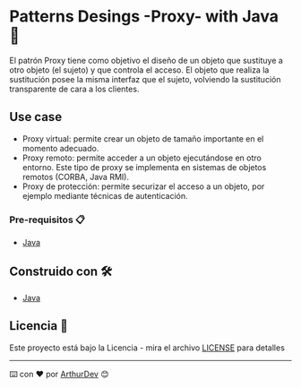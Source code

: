# Patterns Desings -Proxy- with Java 🚀

El patrón Proxy tiene como objetivo el diseño de un objeto que sustituye a otro objeto (el sujeto) y que controla el acceso.
El objeto que realiza la sustitución posee la misma interfaz que el sujeto, volviendo la sustitución transparente de cara a los clientes.

## Use case

* Proxy virtual: permite crear un objeto de tamaño importante en el momento
adecuado.
* Proxy remoto: permite acceder a un objeto ejecutándose en otro entorno. Este
tipo de proxy se implementa en sistemas de objetos remotos (CORBA, Java
RMI).
* Proxy de protección: permite securizar el acceso a un objeto, por ejemplo
mediante técnicas de autenticación.

### Pre-requisitos 📋

* [Java](https://www.java.com/es/download/) 

## Construido con 🛠️

* [Java](https://www.java.com/es/download/)

## Licencia 📄

Este proyecto está bajo la Licencia - mira el archivo [LICENSE](LICENSE) para detalles

---
⌨️ con ❤️ por [ArthurDev](https://github.com/ArthurQR98) 😊
